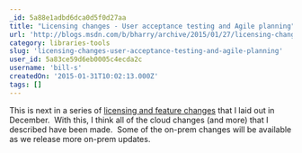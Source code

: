 ```yaml
---
_id: 5a88e1adbd6dca0d5f0d27aa
title: "Licensing changes - User acceptance testing and Agile planning"
url: 'http://blogs.msdn.com/b/bharry/archive/2015/01/27/licensing-changes-user-acceptance-testing-and-agile-planning.aspx'
category: libraries-tools
slug: 'licensing-changes-user-acceptance-testing-and-agile-planning'
user_id: 5a83ce59d6eb0005c4ecda2c
username: 'bill-s'
createdOn: '2015-01-31T10:02:13.000Z'
tags: []
---
```


This is next in a series of <a href="http://blogs.msdn.com/b/bharry/archive/2014/12/10/more-pricing-and-licensing-changes-coming.aspx">licensing and feature changes</a> that I laid out in December.  With this, I think all of the cloud changes (and more) that I described have been made.  Some of the on-prem changes will be available as we release more on-prem updates.
